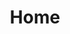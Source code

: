 ---
layout: home
title: Home
description: null
image: assets/images/tech4good.png
show_tile: false
---